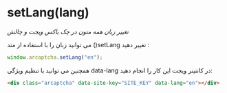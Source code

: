 # setLang(lang)

_تغییر زبان همه متون در چک باکس ویجت و چالش_

می توانید زبان را با استفاده از متد ()setLang تغییر دهید :

```js
window.arcaptcha.setLang("en");
```

همچنین می توانید با تنظیم ویژگی data-lang در کانتینر ویجت این کار را انجام دهید:

```html
<div class="arcaptcha" data-site-key="SITE_KEY" data-lang="en"></div>
```
